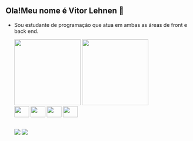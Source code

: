 ## Ola!Meu nome é Vitor Lehnen 👋

- Sou estudante de programação que atua em ambas as áreas de front e back end.

  
    <div>
        <a href="https://github.com/vitorlehnen"></a>
        <img height="180em" src="https://github-readme-stats.vercel.app/api?username=vitorlehnen&show_icons=true">
        <img height="180em" src="https://github-readme-stats.vercel.app/api/top-langs/?username=vitorlehnen">
    </div>
    <div>
        <img style="width:40px;height:30px" src="https://cdn.jsdelivr.net/gh/devicons/devicon@latest/icons/javascript/javascript-original.svg" />
        <img style="width:40px;height:30px" src="https://cdn.jsdelivr.net/gh/devicons/devicon@latest/icons/css3/css3-original.svg" />
        <img style="width:40px;height:30px" src="https://cdn.jsdelivr.net/gh/devicons/devicon@latest/icons/html5/html5-original.svg" />
        <img style="width:40px;height:30px" src="https://cdn.jsdelivr.net/gh/devicons/devicon@latest/icons/bootstrap/bootstrap-original.svg" />
    </div>

    ##

    <div>
      <a href="https://br.linkedin.com/in/vitor-lehnen-3b0b73319?original_referer=https%3A%2F%2Fwww.google.com%2F" target="_blank"><img src="https://img.shields.io/badge/LinkedIn-0077B5?style=for-the-badge&logo=linkedin&logoColor=white" target="_blank"></a>
      <a href="mailto:vitorlehnen896@gmail.com"><img src="https://img.shields.io/badge/Gmail-D14836?style=for-the-badge&logo=gmail&logoColor=white" target="_blank"></a>
    </div>
  
